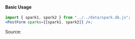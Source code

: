 #### Basic Usage

```jsx
import { spark1, spark2 } from "../../data/spark.db.js";
<PostForm sparks={[spark1, spark2]} />;
```

Source:

```js { "file": "./PostForm.js" }
```
